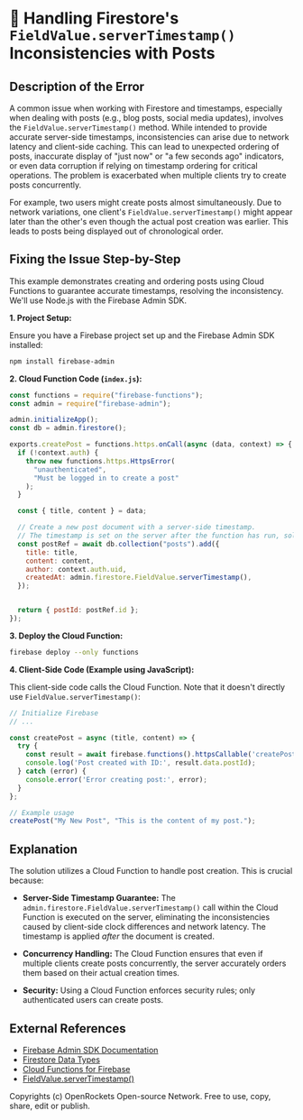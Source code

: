 # 🐞 Handling Firestore's `FieldValue.serverTimestamp()` Inconsistencies with Posts


## Description of the Error

A common issue when working with Firestore and timestamps, especially when dealing with posts (e.g., blog posts, social media updates), involves the `FieldValue.serverTimestamp()` method. While intended to provide accurate server-side timestamps, inconsistencies can arise due to network latency and client-side caching.  This can lead to unexpected ordering of posts, inaccurate display of "just now" or "a few seconds ago" indicators, or even data corruption if relying on timestamp ordering for critical operations.  The problem is exacerbated when multiple clients try to create posts concurrently.

For example, two users might create posts almost simultaneously. Due to network variations, one client's `FieldValue.serverTimestamp()` might appear later than the other's even though the actual post creation was earlier. This leads to posts being displayed out of chronological order.


## Fixing the Issue Step-by-Step

This example demonstrates creating and ordering posts using Cloud Functions to guarantee accurate timestamps, resolving the inconsistency.  We'll use Node.js with the Firebase Admin SDK.

**1. Project Setup:**

Ensure you have a Firebase project set up and the Firebase Admin SDK installed:

```bash
npm install firebase-admin
```

**2. Cloud Function Code (`index.js`):**

```javascript
const functions = require("firebase-functions");
const admin = require("firebase-admin");

admin.initializeApp();
const db = admin.firestore();

exports.createPost = functions.https.onCall(async (data, context) => {
  if (!context.auth) {
    throw new functions.https.HttpsError(
      "unauthenticated",
      "Must be logged in to create a post"
    );
  }

  const { title, content } = data;

  // Create a new post document with a server-side timestamp.
  // The timestamp is set on the server after the function has run, solving the concurrency issue.
  const postRef = await db.collection("posts").add({
    title: title,
    content: content,
    author: context.auth.uid,
    createdAt: admin.firestore.FieldValue.serverTimestamp(),
  });


  return { postId: postRef.id };
});


```

**3. Deploy the Cloud Function:**

```bash
firebase deploy --only functions
```


**4. Client-Side Code (Example using JavaScript):**

This client-side code calls the Cloud Function. Note that it doesn't directly use `FieldValue.serverTimestamp()`:

```javascript
// Initialize Firebase
// ...

const createPost = async (title, content) => {
  try {
    const result = await firebase.functions().httpsCallable('createPost')({ title, content });
    console.log('Post created with ID:', result.data.postId);
  } catch (error) {
    console.error('Error creating post:', error);
  }
};

// Example usage
createPost("My New Post", "This is the content of my post.");

```

## Explanation

The solution utilizes a Cloud Function to handle post creation. This is crucial because:

* **Server-Side Timestamp Guarantee:** The `admin.firestore.FieldValue.serverTimestamp()` call within the Cloud Function is executed on the server, eliminating the inconsistencies caused by client-side clock differences and network latency.  The timestamp is applied *after* the document is created.

* **Concurrency Handling:** The Cloud Function ensures that even if multiple clients create posts concurrently, the server accurately orders them based on their actual creation times.

* **Security:** Using a Cloud Function enforces security rules; only authenticated users can create posts.


## External References

* [Firebase Admin SDK Documentation](https://firebase.google.com/docs/admin/setup)
* [Firestore Data Types](https://firebase.google.com/docs/firestore/data-model#data-types)
* [Cloud Functions for Firebase](https://firebase.google.com/docs/functions)
* [FieldValue.serverTimestamp()](https://firebase.google.com/docs/firestore/reference/rest/v1/projects.databases.documents#fieldvalue.servertimestamp)


Copyrights (c) OpenRockets Open-source Network. Free to use, copy, share, edit or publish.


